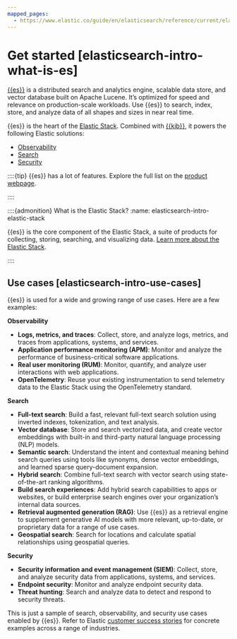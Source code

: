 ```yaml
---
mapped_pages:
  - https://www.elastic.co/guide/en/elasticsearch/reference/current/elasticsearch-intro-what-is-es.html
---
```


# Get started [elasticsearch-intro-what-is-es]

[{{es}}](https://github.com/elastic/elasticsearch/) is a distributed search and analytics engine, scalable data store, and vector database built on Apache Lucene. It’s optimized for speed and relevance on production-scale workloads. Use {{es}} to search, index, store, and analyze data of all shapes and sizes in near real time.

{{es}} is the heart of the [Elastic Stack](the-stack.md). Combined with [{{kib}}](https://www.elastic.co/kibana), it powers the following Elastic solutions:

* [Observability](https://www.elastic.co/observability)
* [Search](https://www.elastic.co/enterprise-search)
* [Security](https://www.elastic.co/security)

::::{tip}
{{es}} has a lot of features. Explore the full list on the [product webpage](https://www.elastic.co/elasticsearch/features).

::::


::::{admonition} What is the Elastic Stack?
:name: elasticsearch-intro-elastic-stack

{{es}} is the core component of the Elastic Stack, a suite of products for collecting, storing, searching, and visualizing data. [Learn more about the Elastic Stack](the-stack.md).

::::



## Use cases [elasticsearch-intro-use-cases]

{{es}} is used for a wide and growing range of use cases. Here are a few examples:

**Observability**

* **Logs, metrics, and traces**: Collect, store, and analyze logs, metrics, and traces from applications, systems, and services.
* **Application performance monitoring (APM)**: Monitor and analyze the performance of business-critical software applications.
* **Real user monitoring (RUM)**: Monitor, quantify, and analyze user interactions with web applications.
* **OpenTelemetry**: Reuse your existing instrumentation to send telemetry data to the Elastic Stack using the OpenTelemetry standard.

**Search**

* **Full-text search**: Build a fast, relevant full-text search solution using inverted indexes, tokenization, and text analysis.
* **Vector database**: Store and search vectorized data, and create vector embeddings with built-in and third-party natural language processing (NLP) models.
* **Semantic search**: Understand the intent and contextual meaning behind search queries using tools like synonyms, dense vector embeddings, and learned sparse query-document expansion.
* **Hybrid search**: Combine full-text search with vector search using state-of-the-art ranking algorithms.
* **Build search experiences**: Add hybrid search capabilities to apps or websites, or build enterprise search engines over your organization’s internal data sources.
* **Retrieval augmented generation (RAG)**: Use {{es}} as a retrieval engine to supplement generative AI models with more relevant, up-to-date, or proprietary data for a range of use cases.
* **Geospatial search**: Search for locations and calculate spatial relationships using geospatial queries.

**Security**

* **Security information and event management (SIEM)**: Collect, store, and analyze security data from applications, systems, and services.
* **Endpoint security**: Monitor and analyze endpoint security data.
* **Threat hunting**: Search and analyze data to detect and respond to security threats.

This is just a sample of search, observability, and security use cases enabled by {{es}}. Refer to Elastic [customer success stories](https://www.elastic.co/customers/success-stories) for concrete examples across a range of industries.
